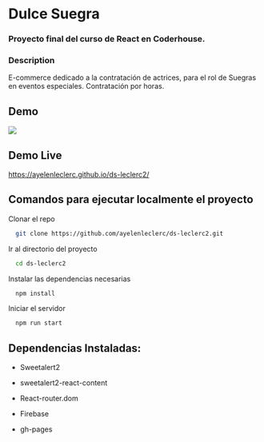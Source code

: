 # Dulce Suegra 

### Proyecto final del curso de React en Coderhouse.
### Description

 E-commerce dedicado a la contratación de actrices, para el rol de Suegras en eventos especiales. Contratación por horas.

## Demo
![](src/DS.gif)

## Demo Live 

https://ayelenleclerc.github.io/ds-leclerc2/


## Comandos para ejecutar localmente el proyecto


Clonar el repo

```bash
  git clone https://github.com/ayelenleclerc/ds-leclerc2.git
```

Ir al directorio del proyecto

```bash
  cd ds-leclerc2
```

Instalar las dependencias necesarias

```bash
  npm install
```

Iniciar el servidor

```bash
  npm run start
```

## Dependencias Instaladas:

- Sweetalert2

- sweetalert2-react-content

- React-router.dom

- Firebase

- gh-pages
